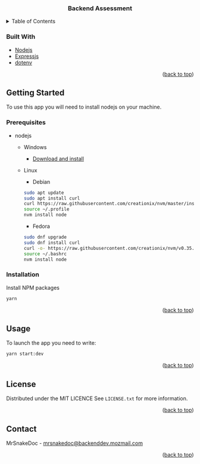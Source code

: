 <div align="center">
  <h3 align="center">Backend Assessment</h3>
</div>

<!-- TABLE OF CONTENTS -->
<details>
  <summary>Table of Contents</summary>
  <ol>
    <li>
      <a href="#about-the-project">About The Project</a>
      <ul>
        <li><a href="#built-with">Built With</a></li>
      </ul>
    </li>
    <li>
      <a href="#getting-started">Getting Started</a>
      <ul>
        <li><a href="#prerequisites">Prerequisites</a></li>
        <li><a href="#installation">Installation</a></li>
      </ul>
    </li>
    <li><a href="#usage">Usage</a></li>
    <li><a href="#contributing">Contributing</a></li>
    <li><a href="#license">License</a></li>
    <li><a href="#contact">Contact</a></li>
    <li><a href="#acknowledgments">Acknowledgments</a></li>
  </ol>
</details>

### Built With

- [Nodejs](https://nodejs.org/en/)
- [Expressjs](https://expressjs.com/)
- [dotenv](https://www.npmjs.com/package/dotenv)

<p align="right">(<a href="#top">back to top</a>)</p>

<!-- GETTING STARTED -->

## Getting Started

To use this app you will need to install nodejs on your machine.

### Prerequisites

- nodejs

  - Windows

    - [Download and install](https://nodejs.org/en/)

  - Linux

    - Debian

    ```bash
    sudo apt update
    sudo apt install curl
    curl https://raw.githubusercontent.com/creationix/nvm/master/install.sh | bash
    source ~/.profile
    nvm install node
    ```

    - Fedora

    ```bash
    sudo dnf upgrade
    sudo dnf install curl
    curl -o- https://raw.githubusercontent.com/creationix/nvm/v0.35.1/install.sh | bash
    source ~/.bashrc
    nvm install node
    ```

### Installation

Install NPM packages

```bash
yarn
```

<p align="right">(<a href="#top">back to top</a>)</p>

<!-- USAGE EXAMPLES -->

## Usage

To launch the app you need to write:

```bash
yarn start:dev
```

<p align="right">(<a href="#top">back to top</a>)</p>

<!-- LICENSE -->

## License

Distributed under the MIT LICENCE See `LICENSE.txt` for more information.

<p align="right">(<a href="#top">back to top</a>)</p>

<!-- CONTACT -->

## Contact

MrSnakeDoc - mrsnakedoc@backenddev.mozmail.com

<p align="right">(<a href="#top">back to top</a>)</p>
